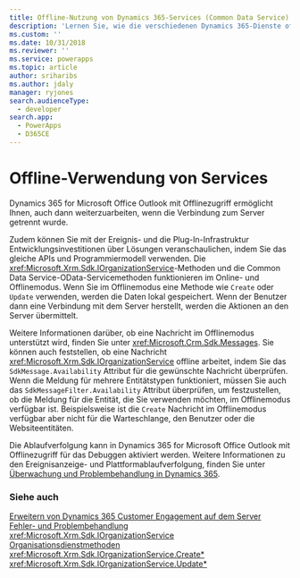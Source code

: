```yaml
---
title: Offline-Nutzung von Dynamics 365-Services (Common Data Service) | Microsoft Docs
description: 'Lernen Sie, wie die verschiedenen Dynamics 365-Dienste offline verwendet werden können. Es gibt einige Meldungen, die im Offlinemodus unterstützt werden. Sie können auch feststellen, ob eine IOrganizationService-Nachricht offline arbeitet, indem Sie das SdkMessage.Availability-Attribut für die gewünschte Nachricht überprüfen.'
ms.custom: ''
ms.date: 10/31/2018
ms.reviewer: ''
ms.service: powerapps
ms.topic: article
author: sriharibs
ms.author: jdaly
manager: ryjones
search.audienceType:
  - developer
search.app:
  - PowerApps
  - D365CE
---
```


# <a name="offline-use-of-services"></a>Offline-Verwendung von Services

Dynamics 365 for Microsoft Office Outlook mit Offlinezugriff ermöglicht Ihnen, auch dann weiterzuarbeiten, wenn die Verbindung zum Server getrennt wurde.  
  
 Zudem können Sie mit der Ereignis- und die Plug-In-Infrastruktur Entwicklungsinvestitionen über Lösungen veranschaulichen, indem Sie das gleiche APIs und Programmiermodell verwenden. Die <xref:Microsoft.Xrm.Sdk.IOrganizationService>-Methoden und die Common Data Service-OData-Servicemethoden funktionieren im Online- und Offlinemodus. Wenn Sie im Offlinemodus eine Methode wie `Create` oder `Update` verwenden, werden die Daten lokal gespeichert. Wenn der Benutzer dann eine Verbindung mit dem Server herstellt, werden die Aktionen an den Server übermittelt.  
  
 Weitere Informationen darüber, ob eine Nachricht im Offlinemodus unterstützt wird, finden Sie unter <xref:Microsoft.Crm.Sdk.Messages>. Sie können auch feststellen, ob eine Nachricht <xref:Microsoft.Xrm.Sdk.IOrganizationService> offline arbeitet, indem Sie das `SdkMessage.Availability` Attribut für die gewünschte Nachricht überprüfen. Wenn die Meldung für mehrere Entitätstypen funktioniert, müssen Sie auch das `SdkMessageFilter.Availability` Attribut überprüfen, um festzustellen, ob die Meldung für die Entität, die Sie verwenden möchten, im Offlinemodus verfügbar ist. Beispielsweise ist die `Create` Nachricht im Offlinemodus verfügbar aber nicht für die Warteschlange, den Benutzer oder die Websiteentitäten.  
  
 Die Ablaufverfolgung kann in Dynamics 365 for Microsoft Office Outlook mit Offlinezugriff für das Debuggen aktiviert werden. Weitere Informationen zu den Ereignisanzeige- und Plattformablaufverfolgung, finden Sie unter [Überwachung und Problembehandlung in Dynamics 365](https://technet.microsoft.com/library/hh699694.aspx).  
  
### <a name="see-also"></a>Siehe auch  
 [Erweitern von Dynamics 365 Customer Engagement auf dem Server](/dynamics365/customer-engagement/developer/extend-dynamics-365-server)   
 [Fehler- und Problembehandlung](/dynamics365/customer-engagement/developer/org-service/troubleshooting-error-handling)   
 <xref:Microsoft.Xrm.Sdk.IOrganizationService>   
 [Organisationsdienstmethoden](/dynamics365/customer-engagement/developer/org-service/organization-service-methods)   
 <xref:Microsoft.Xrm.Sdk.IOrganizationService.Create*>   
 <xref:Microsoft.Xrm.Sdk.IOrganizationService.Update*>